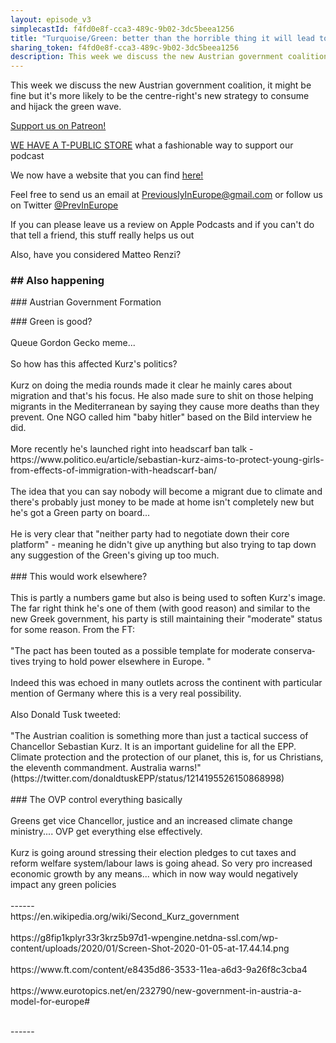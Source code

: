 ```yaml
---
layout: episode_v3
simplecastId: f4fd0e8f-cca3-489c-9b02-3dc5beea1256
title: "Turquoise/Green: better than the horrible thing it will lead to!"
sharing_token: f4fd0e8f-cca3-489c-9b02-3dc5beea1256
description: This week we discuss the new Austrian government coalition, it might be fine but it's more likely to be the centre-right's new strategy to consume and hijack the green wave.
---
```


<p>This week we discuss the new Austrian government coalition, it might be fine but it's more likely to be the centre-right's new strategy to consume and hijack the green wave.</p><p><a href="https://www.patreon.com/previouslyineurope">Support us on Patreon!</a></p><p><a href="https://www.teepublic.com/user/previneurope">WE HAVE A T-PUBLIC STORE</a> what a fashionable way to support our podcast</p><p>We now have a website that you can find <a href="http://previouslyineurope.eu/">here!</a></p><p>Feel free to send us an email at <a href="https://previouslyineurope@gmail.com">PreviouslyInEurope@gmail.com</a> or follow us on Twitter <a href="https://twitter.com/PrevInEurope">@PrevInEurope</a></p><p>If you can please leave us a review on Apple Podcasts and if you can't do that tell a friend, this stuff really helps us out</p><p>Also, have you considered Matteo Renzi?</p><h3>## Also happening</h3><p>### Austrian Government Formation</p><p>### Green is good?<br /><br />Queue Gordon Gecko meme...<br /><br />So how has this affected Kurz's politics?<br /><br />Kurz on doing the media rounds made it clear he mainly cares about migration and that's his focus. He also made sure to shit on those helping migrants in the Mediterranean by saying they cause more deaths than they prevent. One NGO called him "baby hitler" based on the Bild interview he did.<br /><br />More recently he's launched right into headscarf ban talk - https://www.politico.eu/article/sebastian-kurz-aims-to-protect-young-girls-from-effects-of-immigration-with-headscarf-ban/<br /><br />The idea that you can say nobody will become a migrant due to climate and there's probably just money to be made at home isn't completely new but he's got a Green party on board...<br /><br />He is very clear that "neither party had to negotiate down their core platform" - meaning he didn't give up anything but also trying to tap down any suggestion of the Green's giving up too much.<br /><br />### This would work elsewhere?<br /><br />This is partly a numbers game but also is being used to soften Kurz's image. The far right think he's one of them (with good reason) and similar to the new Greek government, his party is still maintaining their "moderate" status for some reason. From the FT:<br /><br />"The pact has been touted as a possible template for moderate conser­va­tives trying to hold power elsewhere in Europe. "<br /><br />Indeed this was echoed in many outlets across the continent with particular mention of Germany where this is a very real possibility.<br /><br />Also Donald Tusk tweeted:<br /><br />"The Austrian coalition is something more than just a tactical success of Chancellor Sebastian Kurz. It is an important guideline for all the EPP. Climate protection and the protection of our planet, this is, for us Christians, the eleventh commandment. Australia warns!" (https://twitter.com/donaldtuskEPP/status/1214195526150868998)<br /><br />### The OVP control everything basically<br /><br />Greens get vice Chancellor, justice and an increased climate change ministry.... OVP get everything else effectively.<br /><br />Kurz is going around stressing their election pledges to cut taxes and reform welfare system/labour laws is going ahead. So very pro increased economic growth by any means... which in now way would negatively impact any green policies<br /><br />------<br />https://en.wikipedia.org/wiki/Second_Kurz_government<br /><br />https://g8fip1kplyr33r3krz5b97d1-wpengine.netdna-ssl.com/wp-content/uploads/2020/01/Screen-Shot-2020-01-05-at-17.44.14.png<br /><br />https://www.ft.com/content/e8435d86-3533-11ea-a6d3-9a26f8c3cba4<br /><br />https://www.eurotopics.net/en/232790/new-government-in-austria-a-model-for-europe#<br /> </p><p>------</p>
